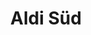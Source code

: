 ---
title: "Aldi Süd"
url: /neumarkt-in-der-oberpfalz/aldi-sued-gutenbergstrasse/
shop: Supermarkt
---